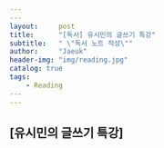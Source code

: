 ```yaml
---
​---
layout:     post
title:      "[독서] 유시민의 글쓰기 특강"
subtitle:   " \"독서 노트 작성\""
author:     "Jaeuk"
header-img: "img/reading.jpg"
catalog: true
tags:
    - Reading
​---
---
```


## [유시민의 글쓰기 특강]

